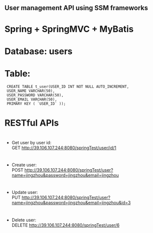 User management API using SSM frameworks
-----------------
# Spring + SpringMVC + MyBatis
# 
# Database: users
# Table: 
     CREATE TABLE t_user(USER_ID INT NOT NULL AUTO_INCREMENT,
     USER_NAME VARCHAR(50),
     USER_PASSWORD VARCHAR(50),
     USER_EMAIL VARCHAR(50),
     PRIMARY KEY ( `USER_ID` ));

# RESTful APIs
#
* Get user by user id:  
GET http://39.106.107.244:8080/springTest/user/id/1
#
#
* Create user:  
POST http://39.106.107.244:8080/springTest/user?name=jingzhou&password=jingzhou&email=jingzhou
#
#
* Update user:  
PUT http://39.106.107.244:8080/springTest/user?name=jingzhou&password=jingzhou&email=jingzhou&id=3
#
# 
* Delete user:  
DELETE http://39.106.107.244:8080/springTest/user/6
